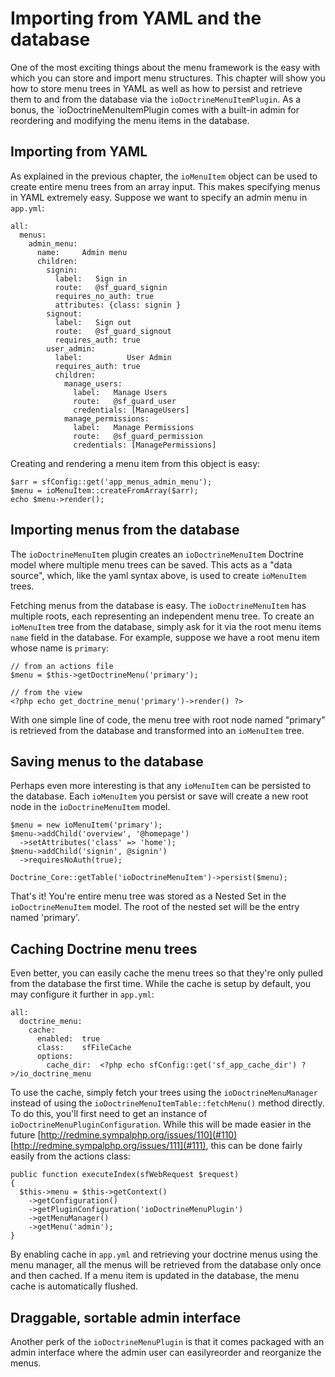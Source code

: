 Importing from YAML and the database
====================================

One of the most exciting things about the menu framework is the easy with
which you can store and import menu structures. This chapter will show you
how to store menu trees in YAML as well as how to persist and retrieve
them to and from the database via the `ioDoctrineMenuItemPlugin`. As a
bonus, the `ioDoctrineMenuItemPlugin comes with a built-in admin for reordering
and modifying the menu items in the database.

Importing from YAML
-------------------

As explained in the previous chapter, the `ioMenuItem` object can be used
to create entire menu trees from an array input. This makes specifying
menus in YAML extremely easy. Suppose we want to specify an admin menu
in `app.yml`:

    all:
      menus:
        admin_menu:
          name:     Admin menu
          children:
            signin:
              label:   Sign in
              route:   @sf_guard_signin
              requires_no_auth: true
              attributes: {class: signin }
            signout:
              label:   Sign out
              route:   @sf_guard_signout
              requires_auth: true
            user_admin:
              label:          User Admin
              requires_auth: true
              children:
                manage_users:
                  label:   Manage Users
                  route:   @sf_guard_user
                  credentials: [ManageUsers]
                manage_permissions:
                  label:   Manage Permissions
                  route:   @sf_guard_permission
                  credentials: [ManagePermissions]

Creating and rendering a menu item from this object is easy:

    $arr = sfConfig::get('app_menus_admin_menu');
    $menu = ioMenuItem::createFromArray($arr);
    echo $menu->render();

Importing menus from the database
----------------------------------

The `ioDoctrineMenuItem` plugin creates an `ioDoctrineMenuItem` Doctrine
model where multiple menu trees can be saved. This acts as a "data source",
which, like the yaml syntax above, is used to create `ioMenuItem` trees.

Fetching menus from the database is easy. The `ioDoctrineMenuItem` has
multiple roots, each representing an independent menu tree. To create an
`ioMenuItem` tree from the database, simply ask for it via the root menu
items `name` field in the database. For example, suppose we have a root
menu item whose name is `primary`:

    // from an actions file
    $menu = $this->getDoctrineMenu('primary');

    // from the view
    <?php echo get_doctrine_menu('primary')->render() ?>

With one simple line of code, the menu tree with root node named "primary"
is retrieved from the database and transformed into an `ioMenuItem` tree.

Saving menus to the database
----------------------------

Perhaps even more interesting is that any `ioMenuItem` can be persisted
to the database. Each `ioMenuItem` you persist or save will create a new
root node in the `ioDoctrineMenuItem` model.

    $menu = new ioMenuItem('primary');
    $menu->addChild('overview', '@homepage')
      ->setAttributes('class' => 'home');
    $menu->addChild('signin', @signin')
      ->requiresNoAuth(true);

    Doctrine_Core::getTable('ioDoctrineMenuItem')->persist($menu);

That's it! You're entire menu tree was stored as a Nested Set in the
`ioDoctrineMenuItem` model. The root of the nested set will be the entry
named 'primary'.

Caching Doctrine menu trees
---------------------------

Even better, you can easily cache the menu trees so that they're only
pulled from the database the first time. While the cache is setup by
default, you may configure it further in `app.yml`:

    all:
      doctrine_menu:
        cache:
          enabled:  true
          class:    sfFileCache
          options:
            cache_dir:  <?php echo sfConfig::get('sf_app_cache_dir') ?>/io_doctrine_menu

To use the cache, simply fetch your trees using the `ioDoctrineMenuManager`
instead of using the `ioDoctrineMenuItemTable::fetchMenu()` method directly.
To do this, you'll first need to get an instance of `ioDoctrineMenuPluginConfiguration`.
While this will be made easier in the future
[http://redmine.sympalphp.org/issues/110](#110)
[http://redmine.sympalphp.org/issues/111](#111), this can be done fairly
easily from the actions class:

    public function executeIndex(sfWebRequest $request)
    {
      $this->menu = $this->getContext()
        ->getConfiguration()
        ->getPluginConfiguration('ioDoctrineMenuPlugin')
        ->getMenuManager()
        ->getMenu('admin');
    }

By enabling cache in `app.yml` and retrieving your doctrine menus using
the menu manager, all the menus will be retrieved from the database only
once and then cached. If a menu item is updated in the database, the menu
cache is automatically flushed.

Draggable, sortable admin interface
-----------------------------------

Another perk of the `ioDoctrineMenuPlugin` is that it comes packaged with
an admin interface where the admin user can easilyreorder and reorganize the
menus.
